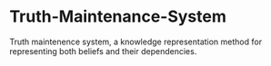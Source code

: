 # Truth-Maintenance-System
Truth maintenence system, a knowledge representation method for representing both beliefs and their dependencies.
